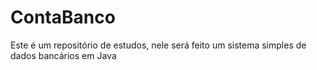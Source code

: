 # ContaBanco
Este é um repositório de estudos, nele será feito um sistema simples de dados bancários em Java
